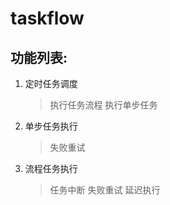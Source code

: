 # taskflow

## 功能列表:
1. 定时任务调度
   > 执行任务流程
   > 执行单步任务
2. 单步任务执行
   > 失败重试
3. 流程任务执行
    > 任务中断
    > 失败重试
    > 延迟执行